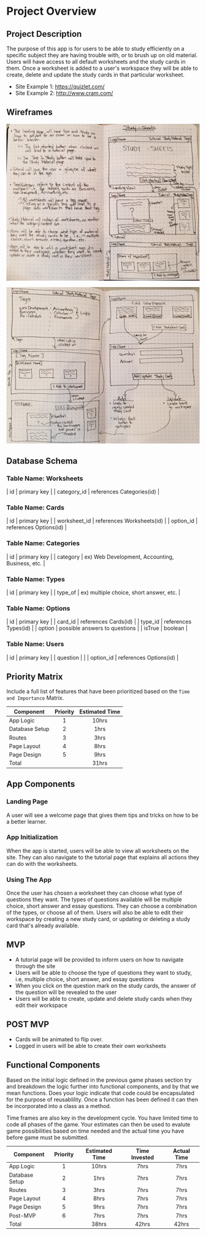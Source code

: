 # Project Overview

## Project Description

<!-- Use this section to describe your final project and perhaps any links to relevant sites that help convey the concept and/or functionality. -->

The purpose of this app is for users to be able to study efficiently on a specific subject they are having trouble with, or to brush up on old material. Users will have access to all default worksheets and the study cards in them. Once a worksheet is added to a user's workspace they will be able to create, delete and update the study cards in that particular worksheet.

- Site Example 1: https://quizlet.com/
- Site Example 2: http://www.cram.com/

## Wireframes

<!-- Include images of your wireframes.  -->
![wireframe1](images/wireframe1.jpg)

![wireframe2](images/wireframe2.jpg)

## Database Schema

### Table Name: Worksheets
| id | primary key |
| category_id | references Categories(id) |

### Table Name: Cards
| id | primary key |
| worksheet_id |  references Worksheets(id) |
| option_id | references Options(id) |

### Table Name: Categories
| id | primary key |
| category | ex) Web Development, Accounting, Business, etc. |

### Table Name: Types 
| id | primary key |
| type_of | ex) multiple choice, short answer, etc. |

### Table Name: Options
| id | primary key |
| card_id | references Cards(id) |
| type_id | references Types(id) |
| option | possible answers to questions |
| isTrue | boolean |

### Table Name: Users
| id | primary key |
| question |  |
| option_id | references Options(id) |

## Priority Matrix

Include a full list of features that have been prioritized based on the `Time and Importance` Matrix. 

| Component | Priority | Estimated Time |
| --- | :---: |  :---: |
| App Logic | 1 | 10hrs| 
| Database Setup | 2 | 1hrs| 
| Routes | 3 | 3hrs| 
| Page Layout | 4 | 8hrs| 
| Page Design | 5 | 9hrs|
| Total |  | 31hrs| 



## App Components

### Landing Page
<!-- What will a user see when they start your app? -->
A user will see a welcome page that gives them tips and tricks on how to be a better learner.

### App Initialization
<!-- What will a user see when the app is started?  -->
When the app is started, users will be able to view all worksheets on the site. They can also navigate to the tutorial page that explains all actions they can do with the worksheets.

### Using The App
<!-- What will be the flow of the game, what will the user be expected to do and what will the user expect from the game. -->
Once the user has chosen a worksheet they can choose what type of questions they want. The types of questions available will be multiple choice, short answer and essay questions. They can choose a combination of the types, or choose all of them. Users will also be able to edit their workspace by creating a new study card, or updating or deleting a study card that's already available.


## MVP 

<!-- Include the full list of features that will be part of your MVP  -->
- A tutorial page will be provided to inform users on how to navigate through the site
- Users will be able to choose the type of questions they want to study, i.e, multiple choice, short answer, and essay questions
- When you click on the question mark on the study cards, the answer of the question will be revealed to the user
- Users will be able to create, update and delete study cards when they edit their workspace

## POST MVP

<!-- Include the full list of features that you are considering for POST MVP -->
- Cards will be animated to flip over.
- Logged in users will be able to create their own worksheets

## Functional Components

Based on the initial logic defined in the previous game phases section try and breakdown the logic further into functional components, and by that we mean functions.  Does your logic indicate that code could be encapsulated for the purpose of reusablility.  Once a function has been defined it can then be incorporated into a class as a method. 

Time frames are also key in the development cycle.  You have limited time to code all phases of the game.  Your estimates can then be used to evalute game possibilities based on time needed and the actual time you have before game must be submitted. 

| Component | Priority | Estimated Time | Time Invested | Actual Time |
| --- | :---: |  :---: | :---: | :---: |
| App Logic | 1 | 10hrs| 7hrs | 7hrs |
| Database Setup | 2 | 1hrs| 7hrs | 7hrs |
| Routes | 3 | 3hrs| 7hrs | 7hrs |
| Page Layout | 4 | 8hrs| 7hrs | 7hrs |
| Page Design | 5 | 9hrs| 7hrs | 7hrs |
| Post-MVP | 6 | 7hrs| 7hrs | 7hrs |
| Total |  | 38hrs| 42hrs | 42hrs |
